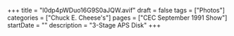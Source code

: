 +++
title = "l0dp4pWDuo16G9S0aJQW.avif"
draft = false
tags = ["Photos"]
categories = ["Chuck E. Cheese's"]
pages = ["CEC September 1991 Show"]
startDate = ""
description = "3-Stage APS Disk"
+++
